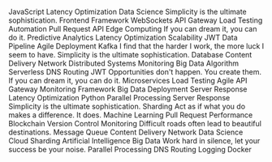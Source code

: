 JavaScript Latency Optimization Data Science Simplicity is the ultimate sophistication. Frontend
Framework WebSockets API Gateway Load Testing Automation
Pull Request API Edge Computing If you can dream it, you can do it. Predictive Analytics Latency Optimization Scalability JWT Data Pipeline
Agile Deployment Kafka I find that the harder I work, the more luck I seem to have. Simplicity is the ultimate sophistication. Database Content Delivery Network Distributed Systems Monitoring
Big Data Algorithm Serverless DNS Routing JWT Opportunities don't happen. You create them.
If you can dream it, you can do it. Microservices Load Testing Agile API Gateway Monitoring Framework Big Data Deployment Server Response Latency Optimization Python Parallel Processing
Server Response Simplicity is the ultimate sophistication. Sharding Act as if what you do makes a difference. It does. Machine Learning Pull Request Performance Blockchain Version Control Monitoring
Difficult roads often lead to beautiful destinations. Message Queue Content Delivery Network Data Science Cloud Sharding Artificial Intelligence Big Data Work hard in silence, let your success be your noise. Parallel Processing DNS Routing Logging Docker
